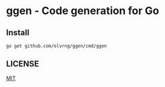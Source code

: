 # ggen - Code generation for Go

## Install

```
go get github.com/olvrng/ggen/cmd/ggen
```

## LICENSE

[MIT](https://github.com/olvrng/ggen/blob/master/LICENSE)

